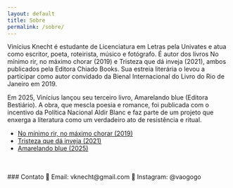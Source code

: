 ```yaml
---
layout: default
title: Sobre
permalink: /sobre/
---
```


Vinícius Knecht é estudante de Licenciatura em Letras pela Univates e atua como escritor, poeta, roteirista, músico e fotógrafo. É autor dos livros No mínimo rir, no máximo chorar (2019) e Tristeza que dá inveja (2021), ambos publicados pela Editora Chiado Books. Sua estreia literária o levou a participar como autor convidado da Bienal Internacional do Livro do Rio de Janeiro em 2019. 

Em 2025, Vinícius lançou seu terceiro livro, Amarelando blue (Editora Bestiário). A obra, que mescla poesia e romance, foi publicada com o incentivo da Política Nacional Aldir Blanc e faz parte de um projeto que enxerga a literatura como um verdadeiro ato de resistência e ritual.

- [No mínimo rir, no máximo chorar (2019)](https://drive.google.com/drive/folders/1tB9WdHHQNyIbdG1NnoaQFsR1JrfUos7c?usp=drive_link)
- [Tristeza que dá inveja (2021)](https://drive.google.com/drive/folders/183VCjb-lOEEY17wD0DdkQGFDAxQyyg0u?usp=drive_link)
- [Amarelando blue (2025)](https://drive.google.com/drive/folders/1OzQZEYopa7a5709ESYBO09_F_kUmTIh3?usp=drive_link)
<br>
<br>
### Contato  
📧 Email: vknecht@gmail.com  
📸 Instagram: @vaogogo
